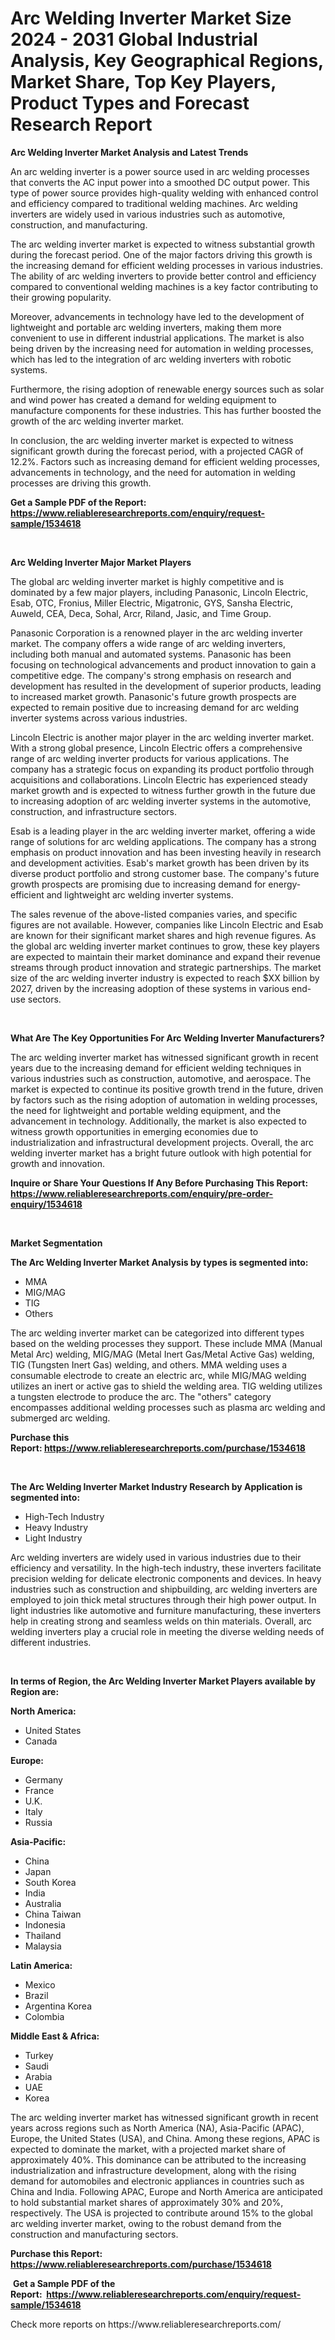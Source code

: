<p><h1>Arc Welding Inverter Market Size 2024 - 2031 Global Industrial Analysis, Key Geographical Regions, Market Share, Top Key Players, Product Types and Forecast Research Report</h1></p><p><strong>Arc Welding Inverter Market Analysis and Latest Trends</strong></p>
<p><p>An arc welding inverter is a power source used in arc welding processes that converts the AC input power into a smoothed DC output power. This type of power source provides high-quality welding with enhanced control and efficiency compared to traditional welding machines. Arc welding inverters are widely used in various industries such as automotive, construction, and manufacturing.</p><p>The arc welding inverter market is expected to witness substantial growth during the forecast period. One of the major factors driving this growth is the increasing demand for efficient welding processes in various industries. The ability of arc welding inverters to provide better control and efficiency compared to conventional welding machines is a key factor contributing to their growing popularity.</p><p>Moreover, advancements in technology have led to the development of lightweight and portable arc welding inverters, making them more convenient to use in different industrial applications. The market is also being driven by the increasing need for automation in welding processes, which has led to the integration of arc welding inverters with robotic systems.</p><p>Furthermore, the rising adoption of renewable energy sources such as solar and wind power has created a demand for welding equipment to manufacture components for these industries. This has further boosted the growth of the arc welding inverter market.</p><p>In conclusion, the arc welding inverter market is expected to witness significant growth during the forecast period, with a projected CAGR of 12.2%. Factors such as increasing demand for efficient welding processes, advancements in technology, and the need for automation in welding processes are driving this growth.</p></p>
<p><strong>Get a Sample PDF of the Report:&nbsp; <a href="https://www.reliableresearchreports.com/enquiry/request-sample/1534618">https://www.reliableresearchreports.com/enquiry/request-sample/1534618</a></strong></p>
<p>&nbsp;</p>
<p><strong>Arc Welding Inverter Major Market Players</strong></p>
<p><p>The global arc welding inverter market is highly competitive and is dominated by a few major players, including Panasonic, Lincoln Electric, Esab, OTC, Fronius, Miller Electric, Migatronic, GYS, Sansha Electric, Auweld, CEA, Deca, Sohal, Arcr, Riland, Jasic, and Time Group.</p><p>Panasonic Corporation is a renowned player in the arc welding inverter market. The company offers a wide range of arc welding inverters, including both manual and automated systems. Panasonic has been focusing on technological advancements and product innovation to gain a competitive edge. The company's strong emphasis on research and development has resulted in the development of superior products, leading to increased market growth. Panasonic's future growth prospects are expected to remain positive due to increasing demand for arc welding inverter systems across various industries.</p><p>Lincoln Electric is another major player in the arc welding inverter market. With a strong global presence, Lincoln Electric offers a comprehensive range of arc welding inverter products for various applications. The company has a strategic focus on expanding its product portfolio through acquisitions and collaborations. Lincoln Electric has experienced steady market growth and is expected to witness further growth in the future due to increasing adoption of arc welding inverter systems in the automotive, construction, and infrastructure sectors.</p><p>Esab is a leading player in the arc welding inverter market, offering a wide range of solutions for arc welding applications. The company has a strong emphasis on product innovation and has been investing heavily in research and development activities. Esab's market growth has been driven by its diverse product portfolio and strong customer base. The company's future growth prospects are promising due to increasing demand for energy-efficient and lightweight arc welding inverter systems.</p><p>The sales revenue of the above-listed companies varies, and specific figures are not available. However, companies like Lincoln Electric and Esab are known for their significant market shares and high revenue figures. As the global arc welding inverter market continues to grow, these key players are expected to maintain their market dominance and expand their revenue streams through product innovation and strategic partnerships. The market size of the arc welding inverter industry is expected to reach $XX billion by 2027, driven by the increasing adoption of these systems in various end-use sectors.</p></p>
<p>&nbsp;</p>
<p><strong>What Are The Key Opportunities For Arc Welding Inverter Manufacturers?</strong></p>
<p><p>The arc welding inverter market has witnessed significant growth in recent years due to the increasing demand for efficient welding techniques in various industries such as construction, automotive, and aerospace. The market is expected to continue its positive growth trend in the future, driven by factors such as the rising adoption of automation in welding processes, the need for lightweight and portable welding equipment, and the advancement in technology. Additionally, the market is also expected to witness growth opportunities in emerging economies due to industrialization and infrastructural development projects. Overall, the arc welding inverter market has a bright future outlook with high potential for growth and innovation.</p></p>
<p><strong>Inquire or Share Your Questions If Any Before Purchasing This Report: <a href="https://www.reliableresearchreports.com/enquiry/pre-order-enquiry/1534618">https://www.reliableresearchreports.com/enquiry/pre-order-enquiry/1534618</a></strong></p>
<p>&nbsp;</p>
<p><strong>Market Segmentation</strong></p>
<p><strong>The Arc Welding Inverter Market Analysis by types is segmented into:</strong></p>
<p><ul><li>MMA</li><li>MIG/MAG</li><li>TIG</li><li>Others</li></ul></p>
<p><p>The arc welding inverter market can be categorized into different types based on the welding processes they support. These include MMA (Manual Metal Arc) welding, MIG/MAG (Metal Inert Gas/Metal Active Gas) welding, TIG (Tungsten Inert Gas) welding, and others. MMA welding uses a consumable electrode to create an electric arc, while MIG/MAG welding utilizes an inert or active gas to shield the welding area. TIG welding utilizes a tungsten electrode to produce the arc. The "others" category encompasses additional welding processes such as plasma arc welding and submerged arc welding.</p></p>
<p><strong>Purchase this Report:&nbsp;<a href="https://www.reliableresearchreports.com/purchase/1534618">https://www.reliableresearchreports.com/purchase/1534618</a></strong></p>
<p>&nbsp;</p>
<p><strong>The Arc Welding Inverter Market Industry Research by Application is segmented into:</strong></p>
<p><ul><li>High-Tech Industry</li><li>Heavy Industry</li><li>Light Industry</li></ul></p>
<p><p>Arc welding inverters are widely used in various industries due to their efficiency and versatility. In the high-tech industry, these inverters facilitate precision welding for delicate electronic components and devices. In heavy industries such as construction and shipbuilding, arc welding inverters are employed to join thick metal structures through their high power output. In light industries like automotive and furniture manufacturing, these inverters help in creating strong and seamless welds on thin materials. Overall, arc welding inverters play a crucial role in meeting the diverse welding needs of different industries.</p></p>
<p>&nbsp;</p>
<p><strong>In terms of Region, the Arc Welding Inverter Market Players available by Region are:</strong></p>
<p>
    <p> <strong> North America: </strong>
        <ul>
            <li>United States</li>
            <li>Canada</li>
        </ul>
        </p> 
    <p> <strong> Europe: </strong>
        <ul>
            <li>Germany</li>
            <li>France</li>
            <li>U.K.</li>
            <li>Italy</li>
            <li>Russia</li>
        </ul>
        </p> 
    <p> <strong> Asia-Pacific: </strong>
        <ul>
            <li>China</li>
            <li>Japan</li>
            <li>South Korea</li>
            <li>India</li>
            <li>Australia</li>
            <li>China Taiwan</li>
            <li>Indonesia</li>
            <li>Thailand</li>
            <li>Malaysia</li>
        </ul>
        </p> 
    <p> <strong> Latin America: </strong>
        <ul>
            <li>Mexico</li>
            <li>Brazil</li>
            <li>Argentina Korea</li>
            <li>Colombia</li>
        </ul>
        </p> 
    <p> <strong> Middle East & Africa: </strong>
        <ul>
            <li>Turkey</li>
            <li>Saudi</li>
            <li>Arabia</li>
            <li>UAE</li>
            <li>Korea</li>
        </ul>
    </p>
    </p>
<p><p>The arc welding inverter market has witnessed significant growth in recent years across regions such as North America (NA), Asia-Pacific (APAC), Europe, the United States (USA), and China. Among these regions, APAC is expected to dominate the market, with a projected market share of approximately 40%. This dominance can be attributed to the increasing industrialization and infrastructure development, along with the rising demand for automobiles and electronic appliances in countries such as China and India. Following APAC, Europe and North America are anticipated to hold substantial market shares of approximately 30% and 20%, respectively. The USA is projected to contribute around 15% to the global arc welding inverter market, owing to the robust demand from the construction and manufacturing sectors.</p></p>
<p><strong>Purchase this Report: <a href="https://www.reliableresearchreports.com/purchase/1534618">https://www.reliableresearchreports.com/purchase/1534618</a></strong></p>
<p>&nbsp;<strong>Get a Sample PDF of the Report:&nbsp;&nbsp;<a href="https://www.reliableresearchreports.com/enquiry/request-sample/1534618">https://www.reliableresearchreports.com/enquiry/request-sample/1534618</a></strong></p>
<p><strong></strong></p>
<p>Check more reports on https://www.reliableresearchreports.com/</p>